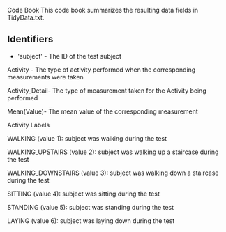 Code Book
This code book summarizes the resulting data fields in TidyData.txt.

## Identifiers

* 'subject' - The ID of the test subject

Activity - The type of activity performed when the corresponding measurements were taken

Activity_Detail- The type of measurement taken for the Activity being performed

Mean(Value)- The mean value of the corresponding measurement


Activity Labels

WALKING (value 1): subject was walking during the test

WALKING_UPSTAIRS (value 2): subject was walking up a staircase during the test

WALKING_DOWNSTAIRS (value 3): subject was walking down a staircase during the test

SITTING (value 4): subject was sitting during the test

STANDING (value 5): subject was standing during the test

LAYING (value 6): subject was laying down during the test


